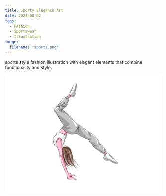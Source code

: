 ```yaml
---
title: Sporty Elegance Art
date: 2024-08-02
tags:
  - Fashion
  - Sportswear
  - Illustration
image:
  filename: "sports.png"
---
```


sports style fashion illustration with elegant elements that combine functionality and style.

<!--more-->

<img src="sports.png" alt="Sporty Elegance Art" style="width: auto; height: auto;">
